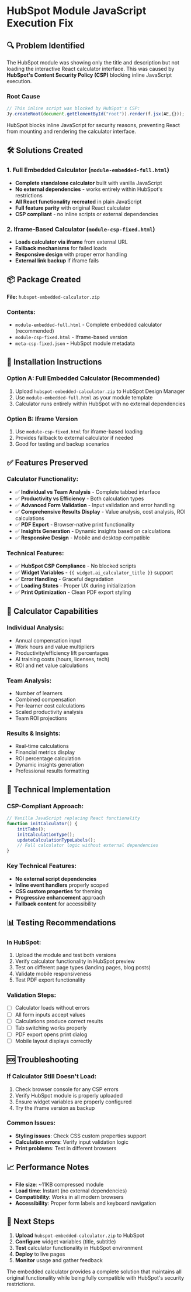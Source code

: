 # HubSpot Module JavaScript Execution Fix

## 🔍 Problem Identified

The HubSpot module was showing only the title and description but not loading the interactive React calculator interface. This was caused by **HubSpot's Content Security Policy (CSP)** blocking inline JavaScript execution.

### Root Cause
```javascript
// This inline script was blocked by HubSpot's CSP:
Jy.createRoot(document.getElementById("root")).render(f.jsx(AE,{}));
```

HubSpot blocks inline JavaScript for security reasons, preventing React from mounting and rendering the calculator interface.

## 🛠️ Solutions Created

### 1. **Full Embedded Calculator** (`module-embedded-full.html`)
- **Complete standalone calculator** built with vanilla JavaScript
- **No external dependencies** - works entirely within HubSpot's restrictions
- **All React functionality recreated** in plain JavaScript
- **Full feature parity** with original React calculator
- **CSP compliant** - no inline scripts or external dependencies

### 2. **Iframe-Based Calculator** (`module-csp-fixed.html`)
- **Loads calculator via iframe** from external URL
- **Fallback mechanisms** for failed loads
- **Responsive design** with proper error handling
- **External link backup** if iframe fails

## 📦 Package Created

**File:** `hubspot-embedded-calculator.zip`

### Contents:
- `module-embedded-full.html` - Complete embedded calculator (recommended)
- `module-csp-fixed.html` - Iframe-based version  
- `meta-csp-fixed.json` - HubSpot module metadata

## 🚀 Installation Instructions

### Option A: Full Embedded Calculator (Recommended)
1. Upload `hubspot-embedded-calculator.zip` to HubSpot Design Manager
2. Use `module-embedded-full.html` as your module template
3. Calculator runs entirely within HubSpot with no external dependencies

### Option B: Iframe Version
1. Use `module-csp-fixed.html` for iframe-based loading
2. Provides fallback to external calculator if needed
3. Good for testing and backup scenarios

## ✅ Features Preserved

### Calculator Functionality:
- ✅ **Individual vs Team Analysis** - Complete tabbed interface
- ✅ **Productivity vs Efficiency** - Both calculation types
- ✅ **Advanced Form Validation** - Input validation and error handling
- ✅ **Comprehensive Results Display** - Value analysis, cost analysis, ROI calculations
- ✅ **PDF Export** - Browser-native print functionality
- ✅ **Insights Generation** - Dynamic insights based on calculations
- ✅ **Responsive Design** - Mobile and desktop compatible

### Technical Features:
- ✅ **HubSpot CSP Compliance** - No blocked scripts
- ✅ **Widget Variables** - `{{ widget.ai_calculator_title }}` support
- ✅ **Error Handling** - Graceful degradation
- ✅ **Loading States** - Proper UX during initialization
- ✅ **Print Optimization** - Clean PDF export styling

## 🧮 Calculator Capabilities

### Individual Analysis:
- Annual compensation input
- Work hours and value multipliers
- Productivity/efficiency lift percentages
- AI training costs (hours, licenses, tech)
- ROI and net value calculations

### Team Analysis:
- Number of learners
- Combined compensation
- Per-learner cost calculations
- Scaled productivity analysis
- Team ROI projections

### Results & Insights:
- Real-time calculations
- Financial metrics display
- ROI percentage calculation
- Dynamic insights generation
- Professional results formatting

## 🔧 Technical Implementation

### CSP-Compliant Approach:
```javascript
// Vanilla JavaScript replacing React functionality
function initCalculator() {
    initTabs();
    initCalculationType();  
    updateCalculationTypeLabels();
    // Full calculator logic without external dependencies
}
```

### Key Technical Features:
- **No external script dependencies**
- **Inline event handlers** properly scoped
- **CSS custom properties** for theming
- **Progressive enhancement** approach
- **Fallback content** for accessibility

## 📊 Testing Recommendations

### In HubSpot:
1. Upload the module and test both versions
2. Verify calculator functionality in HubSpot preview
3. Test on different page types (landing pages, blog posts)
4. Validate mobile responsiveness
5. Test PDF export functionality

### Validation Steps:
- [ ] Calculator loads without errors
- [ ] All form inputs accept values
- [ ] Calculations produce correct results
- [ ] Tab switching works properly
- [ ] PDF export opens print dialog
- [ ] Mobile layout displays correctly

## 🆘 Troubleshooting

### If Calculator Still Doesn't Load:
1. Check browser console for any CSP errors
2. Verify HubSpot module is properly uploaded
3. Ensure widget variables are properly configured
4. Try the iframe version as backup

### Common Issues:
- **Styling issues**: Check CSS custom properties support
- **Calculation errors**: Verify input validation logic
- **Print problems**: Test in different browsers

## 📈 Performance Notes

- **File size**: ~11KB compressed module
- **Load time**: Instant (no external dependencies)
- **Compatibility**: Works in all modern browsers
- **Accessibility**: Proper form labels and keyboard navigation

## 🎯 Next Steps

1. **Upload** `hubspot-embedded-calculator.zip` to HubSpot
2. **Configure** widget variables (title, subtitle)
3. **Test** calculator functionality in HubSpot environment
4. **Deploy** to live pages
5. **Monitor** usage and gather feedback

The embedded calculator provides a complete solution that maintains all original functionality while being fully compatible with HubSpot's security restrictions.